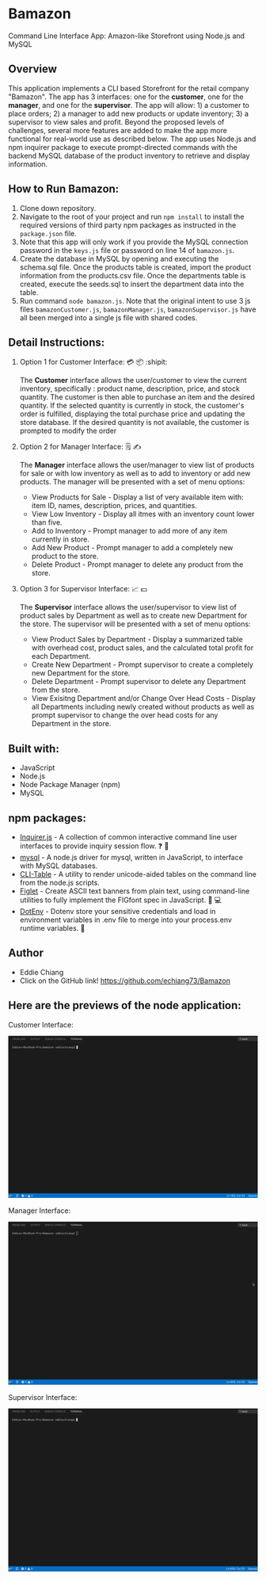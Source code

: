 # Bamazon
Command Line Interface App: Amazon-like Storefront using Node.js and MySQL


## Overview
This application implements a CLI based Storefront for the retail company "Bamazon".  The app has 3 interfaces: one for the **customer**, one for the **manager**, and one for the **supervisor**.  The app will allow: 1) a customer to place orders; 2) a manager to add new products or update inventory; 3) a supervisor to view sales and profit.  Beyond the proposed levels of challenges, several more features are added to make the app more functional for real-world use as described below. The app uses Node.js and npm inquirer package to execute prompt-directed commands with the backend MySQL database of the product inventory to retrieve and display information.

## How to Run Bamazon:

1. Clone down repository.
2. Navigate to the root of your project and run `npm install` to install the required versions of third party npm packages as instructed in the `package.json` file.
3. Note that this app will only work if you provide the MySQL connection password in the `keys.js` file or password on line 14 of `bamazon.js`.
4. Create the database in MySQL by opening and executing the schema.sql file.  Once the products table is created, import the product information from the products.csv file.  Once the departments table is created, execute the seeds.sql to insert the department data into the table.
5. Run command `node bamazon.js`.  Note that the original intent to use 3 js files `bamazonCustomer.js`, `bamazonManager.js`, `bamazonSupervisor.js` have all been merged into a single js file with shared codes.


## Detail Instructions:
1. Option 1 for Customer Interface: :credit_card: :package: :shipit:

   The **Customer** interface allows the user/customer to view the current inventory, specifically : product name, description, price, and stock quantity. The customer is then able to purchase an item and the desired quantity. If the selected quantity is currently in stock, the customer's order is fulfilled, displaying the total purchase price and updating the store database. If the desired quantity is not available, the customer is prompted to modify the order

2. Option 2 for Manager Interface: :spiral_notepad: :writing_hand:
     
   The **Manager** interface allows the user/manager to view list of products for sale or with low inventory as well as to add to inventory or add new products. The manager will be presented with a set of menu options:

    * View Products for Sale - Display a list of very available item with: item ID, names, description, prices, and quantities.
    * View Low Inventory - Display all itmes with an inventory count lower than five.
    * Add to Inventory - Prompt manager to add more of any item currently in store.
    * Add New Product - Prompt manager to add a completely new product to the store.
    * Delete Product - Prompt manager to delete any product from the store.

3. Option 3 for Supervisor Interface: :chart_with_upwards_trend: :dollar:
     
   The **Supervisor** interface allows the user/supervisor to view list of product sales by Department as well as to create new Department for the store. The supervisor will be presented with a set of menu options:

    * View Product Sales by Department - Display a summarized table with overhead cost, product sales, and the calculated total profit for each Department.
    * Create New Department - Prompt supervisor to create a completely new Department for the store.
    * Delete Department - Prompt supervisor to delete any Department from the store.
    * View Exisitng Department and/or Change Over Head Costs - Display all Departments including newly created without products as well as prompt supervisor to change the over head costs for any Department in the store.


## Built with:
* JavaScript
* Node.js
* Node Package Manager (npm)
* MySQL

## npm packages: 
* [Inquirer.js](https://www.npmjs.com/package/inquirer) - A collection of common interactive command line user interfaces to provide inquiry session flow. :question: :speech_balloon:
* [mysql](https://www.npmjs.com/package/mysql) - A node.js driver for mysql, written in JavaScript, to interface with MySQL databases.
* [CLI-Table](https://www.npmjs.com/package/cli-table) - A utility to render unicode-aided tables on the command line from the node.js scripts.
* [Figlet](https://www.npmjs.com/package/figlet) - Create ASCII text banners from plain text, using command-line utilities to fully implement the FIGfont spec in JavaScript. :pencil: :computer:
* [DotEnv](https://www.npmjs.com/package/dotenv) - Dotenv store your sensitive credentials and load in environment variables in .env file to merge into your process.env runtime variables. :closed_lock_with_key:


## Author
* Eddie Chiang
* Click on the GitHub link!
https://github.com/echiang73/Bamazon


## Here are the previews of the node application:

Customer Interface:

![](nodepreview1.gif "gif")


Manager Interface:

![](nodepreview2.gif "gif")


Supervisor Interface:

![](nodepreview3.gif "gif")
